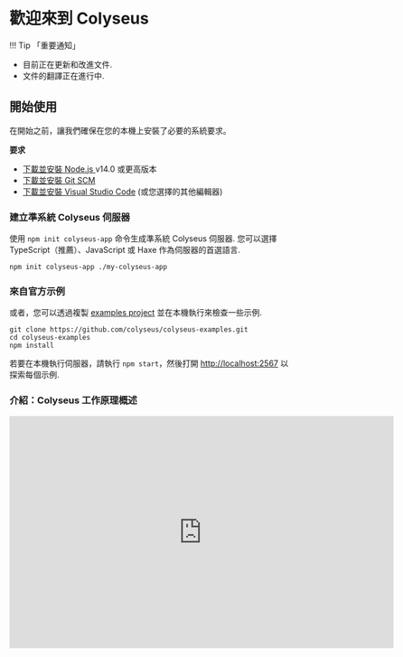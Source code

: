 # 歡迎來到 Colyseus

!!! Tip 「重要通知」
- 目前正在更新和改進文件.
- 文件的翻譯正在進行中.



## 開始使用

在開始之前，讓我們確保在您的本機上安裝了必要的系統要求。

**要求**

- [下載並安裝 Node.js ](https://nodejs.org/) v14.0 或更高版本
- [下載並安裝 Git SCM](https://git-scm.com/downloads)
- [下載並安裝 Visual Studio Code](https://code.visualstudio.com/) (或您選擇的其他編輯器)

### 建立準系統 Colyseus 伺服器

使用 `npm init colyseus-app` 命令生成準系統 Colyseus 伺服器. 您可以選擇 TypeScript（推薦）、JavaScript 或 Haxe 作為伺服器的首選語言.

```
npm init colyseus-app ./my-colyseus-app
```

### 來自官方示例

或者，您可以透過複製 [examples project](https://github.com/colyseus/colyseus-examples) 並在本機執行來檢查一些示例.

```
git clone https://github.com/colyseus/colyseus-examples.git
cd colyseus-examples
npm install
```

若要在本機執行伺服器，請執行 `npm start`，然後打開 [http://localhost:2567](http://localhost:2567) 以探索每個示例.

### 介紹：Colyseus 工作原理概述

<center>
    <iframe src="https://docs.google.com/presentation/d/e/2PACX-1vSjJtmU-SIkng_bFQ5z1000M6nPSoAoQL54j0Y_Cbg7R5tRe9FXLKaBmcKbY_iyEpnMqQGDjx_335QJ/embed?start=false&loop=false&delayms=3000" frameborder="0" width="680" height="411" allowfullscreen="true" mozallowfullscreen="true" webkitallowfullscreen="true"></iframe>
</center>
